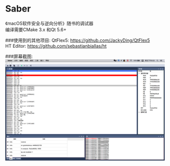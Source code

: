 # Saber  
《macOS软件安全与逆向分析》随书的调试器  
编译需要CMake 3.x 和Qt 5.6+

###使用到的其他项目:
QtFlex5: https://github.com/JackyDing/QtFlex5  
HT Editor: https://github.com/sebastianbiallas/ht 

###屏幕截图:
![](screen.png)